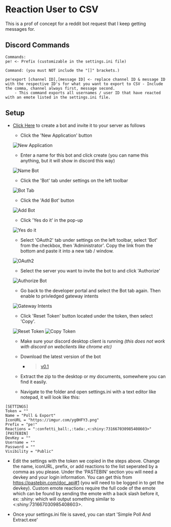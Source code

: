 # Reaction User to CSV
This is a prof of concept for a reddit bot request that I keep getting messages for.

## Discord Commands
```
Commands:
pe! <- Prefix (customizable in the settings.ini file)

Command: (you must NOT include the "[]" brackets.)

pe!export [channel ID],[message ID] <- replace channel ID & message ID with the respective ID's for what you want to export to CSV - Include the comma, channel always first, message second.
	- This command exports all usernames / user ID that have reacted with an emote listed in the settings.ini file.
```

## Setup

- [Click Here](https://discordapp.com/developers/applications/) to create a bot and invite it to your server as follows
   - Click the 'New Application' button
         
   ![New Application](https://i.imgur.com/2OQwdyk.png)
         
   - Enter a name for this bot and click create (you can name this anything, but it will show in discord this way)
         
   ![Name Bot](https://imgur.com/2giEnTq.png)
         
   - Click the 'Bot' tab under settings on the left toolbar
         
   ![Bot Tab](https://imgur.com/vJNHZnm.png)
         
   - Click the 'Add Bot' button
         
   ![Add Bot](https://imgur.com/8AlIHjo.png)
         
   - Click 'Yes do it' in the pop-up
       
   ![Yes do it](https://imgur.com/HWg5AZ8.png)
     
   - Select 'OAuth2' tab under settings on the left toolbar, select 'Bot' from the checkbox, then 'Administrator'. Copy the link from the bottom and paste it into a new tab / window.
         
   ![OAuth2](https://imgur.com/tBLw2Vj.png)
                                
   - Select the server you want to invite the bot to and click 'Authorize'
     
   ![Authorize Bot](https://imgur.com/Bnr5vdP.png)
   
   - Go back to the developer portal and select the Bot tab again. Then enable to privledged gateway intents
   
   ![Gateway Intents](https://imgur.com/RNewfJB.png)
   
   - Click 'Reset Token' button located under the token, then select 'Copy'.
   
   ![Reset Token](https://imgur.com/ScjmbL9.png)
   ![Copy Token](https://imgur.com/ImHZxNG.png)
        
   - Make sure your discord desktop client is running *(this does not work with discord on webclients like chrome etc)*
   
   - Download the latest version of the bot
      - > [v0.1](https://github.com/OniSensei/Discord-Reactions-to-CSV-Pastebin/releases/download/v0.1/Export.Reactions.rar)
    
   - Extract the zip to the desktop or my documents, somewhere you can find it easily.
   
   - Navigate to the folder and open settings.ini with a text editor like notepad, it will look like this:
```
[SETTINGS]
Token = ""
Name = "Poll & Export"
IconURL = "https://imgur.com/yg0HFY3.png"
Prefix = "pe!"
Reactions = ":confetti_ball:,:tada:,<:shiny:731667030985408603>"
[PASTEBIN]
DevKey = ""
Username = ""
Password = ""
Visibility = "Public"
```
   - Edit the settings with the token we copied in the steps above. Change the name, iconURL, prefix, or add reactions to the list seperated by a comma as you please. Under the 'PASTEBIN' section you will need a devkey and your login information. You can get this from https://pastebin.com/doc_api#1 (you will need to be logged in to get the devkey). Custom emote reactions require the full code of the emote which can be found by sending the emote with a back slash before it, ex: \:shiny: which will output something similar to <:shiny:731667030985408603>.

   - Once your settings.ini file is saved, you can start 'Simple Poll And Extract.exe'
